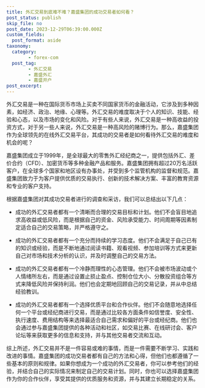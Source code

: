 ```yaml
---
title: 外汇交易到底难不难？嘉盛集团的成功交易者如何看？
post_status: publish
skip_file: no
post_date: 2023-12-29T06:39:00.000Z
custom_fields: 
  post_format: aside
taxonomy:
  category:
        - forex-com
  post_tag:
        - 外汇交易
        - 嘉盛外汇
        - 嘉盛开户
post_excerpt: 
---
```

外汇交易是一种在国际货币市场上买卖不同国家货币的金融活动，它涉及到多种因素，如经济、政治、地缘、心理等。外汇交易的难度取决于个人的知识、技能、经验和心态，以及市场的变化和风险。对于有些人来说，外汇交易是一种高收益的投资方式，对于另一些人来说，外汇交易是一种高风险的赌博行为。那么，嘉盛集团作为全球领先的在线外汇交易平台，其成功的交易者是如何看待外汇交易的难度和机会的呢？

嘉盛集团成立于1999年，是全球最大的零售外汇经纪商之一，提供包括外汇、差价合约（CFD）、加密货币等多种金融产品和服务。嘉盛集团拥有超过20万名活跃客户，在全球多个国家和地区设有办事处，并受到多个监管机构的监督和规范。嘉盛集团致力于为客户提供优质的交易执行、创新的技术解决方案、丰富的教育资源和专业的客户支持。

根据嘉盛集团对其成功交易者进行的调查和采访，我们可以总结出以下几点：

* 成功的外汇交易者都有一个清晰而合理的交易目标和计划。他们不会盲目地追求高收益或低风险，而是根据自己的资金、风险承受能力、时间周期等因素制定适合自己的交易策略，并严格遵守之。

* 成功的外汇交易者都有一个充分而持续的学习态度。他们不会满足于自己已有的知识或经验，而是不断地通过阅读书籍、观看视频、参加培训等方式来更新自己对市场和技术分析的认识，并及时调整自己的交易方法。

* 成功的外汇交易者都有一个冷静而理性的心态管理。他们不会被市场波动或个人情绪所左右，而是通过设置止损止盈点、控制仓位大小、分散投资组合等方式来降低风险并保持利润。他们也会定期地回顾自己的交易记录，并从中总结经验教训。

* 成功的外汇交易者都有一个选择优质平台和合作伙伴。他们不会随意地选择任何一个平台或经纪商进行交易，而是通过比较各方面条件如信誉度、安全性、执行速度、费用结构等来选择最适合自己需求和偏好的平台或经纪商。他们也会通过参与嘉盛集团提供的各种活动和社区，如交易比赛、在线研讨会、客户论坛等来获取更多的信息和支持，并与其他交易者交流和互动。

综上所述，外汇交易并不是一件容易或难的事情，而是一件需要不断学习、实践和改进的事情。嘉盛集团的成功交易者都有自己的方法和心得，但他们也都遵循了一些基本的原则和规律。如果你想成为一个成功的外汇交易者，你可以参考他们的经验，并结合自己的实际情况来制定自己的交易计划。同时，你也可以选择嘉盛集团作为你的合作伙伴，享受其提供的优质服务和资源，并与其建立长期稳定的关系。